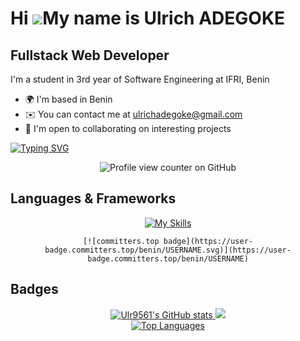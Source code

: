 Hi ![](https://user-images.githubusercontent.com/18350557/176309783-0785949b-9127-417c-8b55-ab5a4333674e.gif)My name is Ulrich ADEGOKE
======================================================================================================================================
## Fullstack Web Developer

I'm a student in 3rd year of Software Engineering at IFRI, Benin

- 🌍 I'm based in Benin
- ✉️ You can contact me at [ulrichadegoke@gmail.com](mailto:ulrichadegoke@gmail.com)
- 🤝 I'm open to collaborating on interesting projects

[![Typing SVG](https://readme-typing-svg.herokuapp.com/?font=Exo&color=blue&size=30&center=true&vCenter=true&width=600&height=100&lines=FullStack+Developer,;Cybersecurity+Enthusiast,;Computer+Science+Student,;Active+Learner/Researcher)](https://git.io/typing-svg)
<div align="center">
    <img src="https://komarev.com/ghpvc/?username=Ulr9561" alt="Profile view counter on GitHub" />
</div>

## Languages & Frameworks
<div align="center">
    <p>
        <a href="https://skillicons.dev" rel="nofollow">
            <img src="https://skillicons.dev/icons?i=js,ts,html,css,react,redux,tailwind,php,laravel,mysql,mongodb,cpp,c,java,git,nodejs,express,vscode,visualstudio,postman,npm" alt="My Skills" style="max-width: 100%;"/>
        </a>
    </p>

    [![committers.top badge](https://user-badge.committers.top/benin/USERNAME.svg)](https://user-badge.committers.top/benin/USERNAME)
</div>

## Badges
<div align="center">
    <a href="http://www.github.com/Ulr9561">
        <img src="https://github-readme-stats.vercel.app/api?username=Ulr9561&show_icons=true&hide=&count_private=true&title_color=0891b2&text_color=ffffff&icon_color=0891b2&bg_color=1c1917&hide_border=true&show_icons=true" alt="Ulr9561's GitHub stats" />
    </a>
    <a href="http://www.github.com/Ulr9561">
        <img src="https://github-readme-streak-stats.herokuapp.com/?user=Ulr9561&stroke=ffffff&background=1c1917&ring=0891b2&fire=0891b2&currStreakNum=ffffff&currStreakLabel=0891b2&sideNums=ffffff&sideLabels=ffffff&dates=ffffff&hide_border=true" />
    </a>
</div>

<div align="center">
    <a href="https://github.com/Ulr9561" align="left">
        <img src="https://github-readme-stats.vercel.app/api/top-langs/?username=Ulr9561&langs_count=10&title_color=0891b2&text_color=ffffff&icon_color=0891b2&bg_color=1c1917&hide_border=true&locale=en&custom_title=Top%20Languages" alt="Top Languages" />
    </a>
</div>

